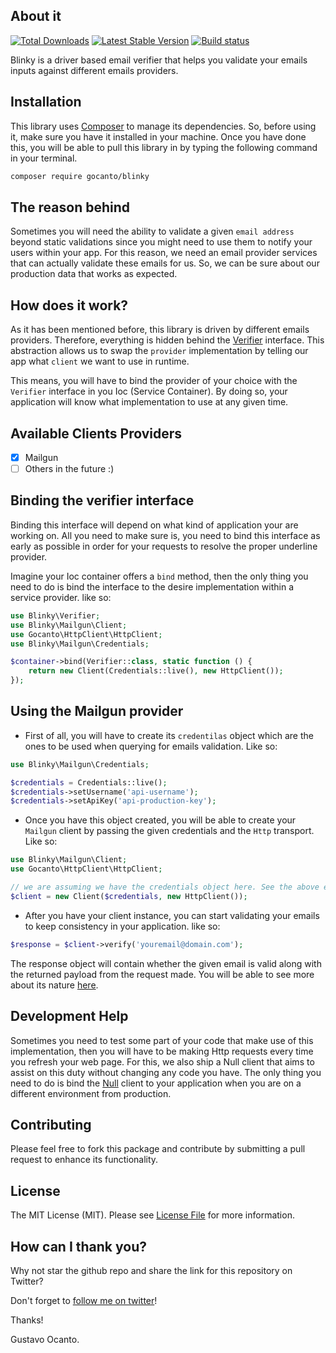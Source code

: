 ## About it
<a href="https://packagist.org/packages/gocanto/blinky"><img src="https://img.shields.io/packagist/dt/gocanto/blinky.svg" alt="Total Downloads"></a>
<a href="https://packagist.org/packages/gocanto/blinky"><img src="https://img.shields.io/github/v/release/gocanto/blinky.svg" alt="Latest Stable Version"></a>
<a href="https://github.com/gocanto/blinky/actions"><img src="https://github.com/gocanto/blinky/workflows/build/badge.svg" alt="Build status"></a>

Blinky is a driver based email verifier that helps you validate your emails inputs against different emails providers.

## Installation

This library uses [Composer](https://getcomposer.org) to manage its dependencies. So, before using it, make sure you 
have it installed in your machine. Once you have done this, you will be able to pull this library in by typing the 
following command in your terminal.

```bash
composer require gocanto/blinky
```

## The reason behind

Sometimes you will need the ability to validate a given `email address` beyond static validations since you might need
to use them to notify your users within your app. For this reason, we need an email provider services that can actually
validate these emails for us. So, we can be sure about our production data that works as expected.

## How does it work?

As it has been mentioned before, this library is driven by different emails providers. Therefore, everything is hidden
behind the [Verifier](https://github.com/gocanto/blinky/blob/master/src/Verifier.php) interface. This abstraction
allows us to swap the `provider` implementation by telling our app what `client` we want to use in runtime.

This means, you will have to bind the provider of your choice with the `Verifier` interface in you Ioc (Service Container). 
By doing so, your application will know what implementation to use at any given time.

## Available Clients Providers

- [x] Mailgun
- [ ] Others in the future :)

## Binding the verifier interface

Binding this interface will depend on what kind of application your are working on. All you need to make sure is, you 
need to bind this interface as early as possible in order for your requests to resolve the proper underline provider.

Imagine your Ioc container offers a `bind` method, then the only thing you need to do is bind the interface to the desire
implementation within a service provider. like so: 

```php
use Blinky\Verifier;
use Blinky\Mailgun\Client;
use Gocanto\HttpClient\HttpClient;
use Blinky\Mailgun\Credentials;

$container->bind(Verifier::class, static function () {
    return new Client(Credentials::live(), new HttpClient());
});
```
 
## Using the Mailgun provider

- First of all, you will have to create its `credentilas` object which are the ones to be used when querying for emails
validation. Like so: 

```php
use Blinky\Mailgun\Credentials;

$credentials = Credentials::live();
$credentials->setUsername('api-username');
$credentials->setApiKey('api-production-key');
```

- Once you have this object created, you will be able to create your `Mailgun` client by passing the given credentials
and the `Http` transport. Like so: 

```php
use Blinky\Mailgun\Client;
use Gocanto\HttpClient\HttpClient;

// we are assuming we have the credentials object here. See the above example for more info.
$client = new Client($credentials, new HttpClient());
```

- After you have your client instance, you can start validating your emails to keep consistency in your application.
like so: 

```php
$response = $client->verify('youremail@domain.com');
```

The response object will contain whether the given email is valid along with the returned payload from the request made.
You will be able to see more about its nature [here](https://github.com/gocanto/blinky/blob/master/tests/Unit/Mailgun/ClientTest.php#L50).

## Development Help

Sometimes you need to test some part of your code that make use of this implementation, then you will have to be making
Http requests every time you refresh your web page. For this, we also ship a Null client that aims to assist on this
duty without changing any code you have. The only thing you need to do is bind the [Null](https://github.com/gocanto/blinky/blob/master/src/Null/Client.php) client to your application
when you are on a different environment from production.

## Contributing

Please feel free to fork this package and contribute by submitting a pull request to enhance its functionality.

## License

The MIT License (MIT). Please see [License File](https://github.com/gocanto/blinky/blob/master/LICENSE.md) for 
more information.

## How can I thank you?
Why not star the github repo and share the link for this repository on Twitter?

Don't forget to [follow me on twitter](https://twitter.com/gocanto)!

Thanks!

Gustavo Ocanto.
